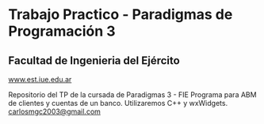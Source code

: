 # Trabajo Practico - Paradigmas de Programación 3
## Facultad de Ingenieria del Ejército
www.est.iue.edu.ar

Repositorio del TP de la cursada de Paradigmas 3 - FIE
Programa para ABM de clientes y cuentas de un banco.
Utilizaremos C++ y wxWidgets.
carlosmgc2003@gmail.com
